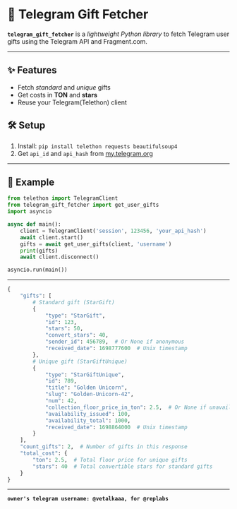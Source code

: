 # 🎁 Telegram Gift Fetcher

**`telegram_gift_fetcher`** is a *lightweight Python library* to fetch Telegram user gifts using the Telegram API and Fragment.com.

---

## ✨ Features
- Fetch *standard* and *unique* gifts
- Get costs in **TON** and **stars**
- Reuse your Telegram(Telethon) client

## 🛠️ Setup
1. Install: `pip install telethon requests beautifulsoup4`
2. Get `api_id` and `api_hash` from [my.telegram.org](https://my.telegram.org)

---

## 📝 Example

```python
from telethon import TelegramClient
from telegram_gift_fetcher import get_user_gifts
import asyncio

async def main():
    client = TelegramClient('session', 123456, 'your_api_hash')
    await client.start()
    gifts = await get_user_gifts(client, 'username')
    print(gifts)
    await client.disconnect()

asyncio.run(main())
```

---

```python
{
    "gifts": [
        # Standard gift (StarGift)
        {
            "type": "StarGift",
            "id": 123,
            "stars": 50,
            "convert_stars": 40,
            "sender_id": 456789,  # Or None if anonymous
            "received_date": 1698777600  # Unix timestamp
        },
        # Unique gift (StarGiftUnique)
        {
            "type": "StarGiftUnique",
            "id": 789,
            "title": "Golden Unicorn",
            "slug": "Golden-Unicorn-42",
            "num": 42,
            "collection_floor_price_in_ton": 2.5,  # Or None if unavailable
            "availability_issued": 100,
            "availability_total": 1000,
            "received_date": 1698864000  # Unix timestamp
        }
    ],
    "count_gifts": 2,  # Number of gifts in this response
    "total_cost": {
        "ton": 2.5,  # Total floor price for unique gifts
        "stars": 40  # Total convertible stars for standard gifts
    }
}
```

---

**`owner's telegram username: @vetalkaaa, for @replabs`**
